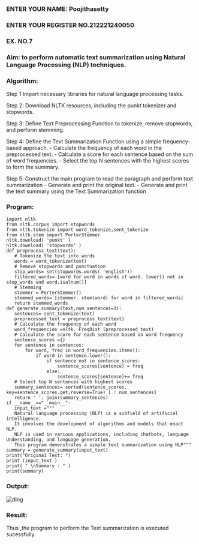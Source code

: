 ### ENTER YOUR NAME: Poojithasetty
### ENTER YOUR REGISTER NO.212221240050
### EX. NO.7

### Aim: to perform automatic text summarization using Natural Language Processing (NLP) techniques. </H3> 
 
### Algorithm:
Step 1 Import necessary libraries for natural language processing tasks.

Step 2: Download NLTK resources, including the punkt tokenizer and stopwords.

Step 3: Define Text Preprocessing Function to tokenize, remove stopwords, and perform stemming.

Step 4: Define the Text Summarization Function using a simple frequency-based approach.
    - Calculate the frequency of each word in the preprocessed text.
    - Calculate a score for each sentence based on the sum of word frequencies.
    - Select the top N sentences with the highest scores to form the summary.
    
Step 5: Construct the main program to read the paragraph  and perform text summarization
      - Generate and print the original text.
      - Generate and print the text summary using the  Text Summarization function
      
### Program:
 ```
import nltk
from nltk.corpus import stopwords
from nltk.tokenize import word_tokenize,sent_tokenize
from nltk.stem import PorterStemmer
nltk.download( 'punkt' )
nltk.download( 'stopwords' )
def preprocess_text(text):
	# Tokenize the text into words
	words = word_tokenize(text)
	# Remove stopwords and punctuation
	stop_words= set(stopwords.words( 'english'))
	filtered_words= [word for word in words if word. lower() not in stop_words and word.isalnum()]
	# Stemming
	stemmer = PorterStemmer()
	stemmed_words= [stemmer. stem(word) for word in filtered_words]
	return stemmed_words
def generate_summary(text,num_sentences=3):
	sentences= sent_tokenize(text)
	preprocessed_text = preprocess_text(text)
	# Calculate the frequency of each word
	word_frequencies =nltk. FreqDist (preprocessed_text)
	# Calculate the score for each sentence based on word frequency
	sentence_scores ={}
	for sentence in sentences:
		for word, freq in word_frequencies.items():
			if word in sentence.lower():
				if sentence not in sentence_scores:
					sentence_scores[sentence] = freq
				else:
					sentence_scores[sentence]+= freq
	# Select top N sentences with highest scores
	summary_sentences= sorted(sentence_scores, key=sentence_scores.get,reverse=True) [ : num_sentences]
	return ' '. join(summary_sentences)
if __name__=="__main__":
	input_text ="""
	Natural language processing (NLP) is a subfield of artificial intelligence.
	It involves the development of algorithms and models that enact NLP.
	NLP is used in various applications, including chatbots, language Understanding, and language generation.
	This program demonstrates a simple text summarization using NLP"""
summary = generate_summary(input_text)
print("Origina1 Text: ")
print (input_text )
print( " \nSummary : " )
print(summary)
```

### Output:
![ding](https://github.com/SETTY-POOJITHA-AI/Ex-7-AAI/assets/93427581/1ea89130-61ba-4d88-8890-60b0528f5352)


### Result:
Thus ,the program to perform the Text summarization is executed sucessfully.


